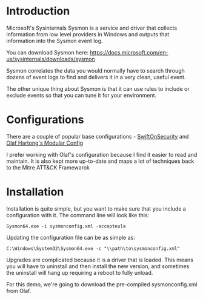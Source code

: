 # Introduction
Microsoft's Sysinternals Sysmon is a service and driver that collects information from low level providers in Windows and outputs that information into the Sysmon event log.

You can download Sysmon here: https://docs.microsoft.com/en-us/sysinternals/downloads/sysmon

Sysmon correlates the data you would normally have to search through dozens of event logs to find and delivers it in a very clean, useful event.

The other unique thing about Sysmon is that it can use rules to include or exclude events so that you can tune it for your environment.

# Configurations
There are a couple of popular base configurations - [SwiftOnSecurity](https://github.com/SwiftOnSecurity/sysmon-config) and [Olaf Hartong's Modular Config](https://github.com/olafhartong/sysmon-modular)

I prefer working with Olaf's configuration because I find it easier to read and maintain. It is also kept more up-to-date and maps a lot of techniques back to the Mitre ATT&CK Framewarok

# Installation
Installation is quite simple, but you want to make sure that you include a configuration with it. The command line will look like this:

``Sysmon64.exe -i sysmonconfig.xml -accepteula``

Updating the configuration file can be as simple as:

``C:\Windows\System32\Sysmon64.exe -c "\\path\to\sysmonconfig.xml"``

Upgrades are complicated because it is a driver that is loaded. This means you will have to uninstall and then install the new version, and sometimes the uninstall will hang up requiring a reboot to fully unload.

For this demo, we're going to download the pre-compiled sysmonconfig.xml from Olaf.